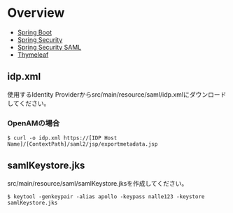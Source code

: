 # Overview

- [Spring Boot](http://projects.spring.io/spring-boot/)
- [Spring Security](http://projects.spring.io/spring-security/)
- [Spring Security SAML](http://projects.spring.io/spring-security-saml/)
- [Thymeleaf](http://www.thymeleaf.org/)

## idp.xml

使用するIdentity Providerからsrc/main/resource/saml/idp.xmlにダウンロードしてください。

### OpenAMの場合

```
$ curl -o idp.xml https://[IDP Host Name]/[ContextPath]/saml2/jsp/exportmetadata.jsp
```

## samlKeystore.jks

src/main/resource/saml/samlKeystore.jksを作成してください。

```
$ keytool -genkeypair -alias apollo -keypass nalle123 -keystore samlKeystore.jks
```


